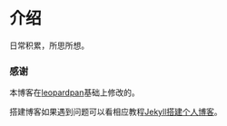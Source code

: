 # 介绍
日常积累，所思所想。

### 感谢   

本博客在[leopardpan](https://github.com/leopardpan/leopardpan.github.io)基础上修改的。  

搭建博客如果遇到问题可以看相应教程[Jekyll搭建个人博客](http://baixin.io/2016/10/jekyll_tutorials1/)。

